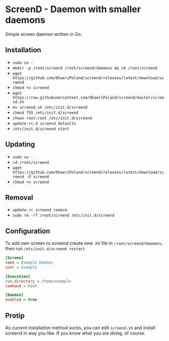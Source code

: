 # ScreenD - Daemon with smaller daemons
Simple screen daemon written in Go.

## Installation
- `sudo su -`
- `mkdir -p /root/screend /root/screend/daemons && cd /root/screend`
- `wget https://github.com/OkaeriPoland/screend/releases/latest/download/screend`
- `chmod +x screend`
- `wget https://raw.githubusercontent.com/OkaeriPoland/screend/master/screend.sh`
- `mv screend.sh /etc/init.d/screend`
- `chmod 755 /etc/init.d/screend`
- `chown root:root /etc/init.d/screend`
- `update-rc.d screend defaults`
- `/etc/init.d/screend start`

## Updating
- `sudo su -`
- `cd /root/screend`
- `wget https://github.com/OkaeriPoland/screend/releases/latest/download/screend -O screend`
- `chmod +x screend`

## Removal
- `update.rc screend remove`
- `sudo rm -rf /root/screend /etc/init.d/screend`

## Configuration
To add own screen to screend create new .ini file in `/root/screend/daemons`, then run `/etc/init.d/screend restart`

```ini
[Screen]
name = Example Daemon
user = example

[Execution]
run_directory = /home/example
command = bash

[Daemon]
enabled = true
```

## Protip
As current installation method sucks, you can edit `screend.sh` and install screend in way you like. If you know what you are doing, of course.
